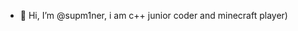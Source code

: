 - 👋 Hi, I’m @supm1ner, i am c++ junior coder and minecraft player)


<!---
supm1ner/supm1ner is a ✨ special ✨ repository because its `README.md` (this file) appears on your GitHub profile.
You can click the Preview link to take a look at your changes.
--->
